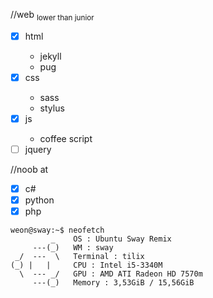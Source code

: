 //web <sub>lower than junior</sub>
- [x] html <ul><li>jekyll</li><li>pug</li></ul>
- [x] css <ul><li>sass</li><li>stylus</li></ul>
- [x] js <ul><li>coffee script</li></ul>
- [ ] jquery

//noob at
- [x] c#
- [x] python
- [x] php

```console
weon@sway:~$ neofetch
         _    OS : Ubuntu Sway Remix 
     ---(_)   WM : sway 
 _/  ---  \   Terminal : tilix 
(_) |   |     CPU : Intel i5-3340M 
  \  --- _/   GPU : AMD ATI Radeon HD 7570m 
     ---(_)   Memory : 3,53GiB / 15,56GiB 
```
